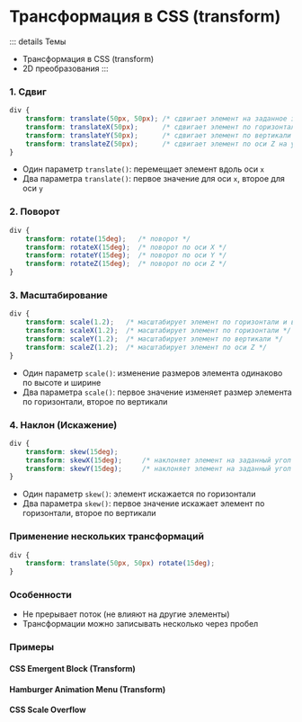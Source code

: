 # Трансформация в CSS (transform)

::: details Темы
- Трансформация в CSS (transform)
- 2D преобразования
:::

<!-- xxxxxxxxxxxxxxxxxxxxxxxxxxxxxxxxxxxxxxxxxxxxxxxxxxxxxxx -->
### 1. Сдвиг
<!-- xxxxxxxxxxxxxxxxxxxxxxxxxxxxxxxxxxxxxxxxxxxxxxxxxxxxxxx -->
```css
div {
	transform: translate(50px, 50px); /* сдвигает элемент на заданное значение по горизонтали и вертикали (положительное значение сдвигает вправо, отрицательное влево) */
	transform: translateX(50px);      /* сдвигает элемент по горизонтали на указанное значение */
	transform: translateY(50px);      /* сдвигает элемент по вертикали на указанное значение */
	transform: translateZ(50px);      /* сдвигает элемент по оси Z на указанное значение */
}
```

- Один параметр `translate()`: перемещает элемент вдоль оси `х`
- Два параметра `translate()`: первое значение для оси `х`, второе для оси `у`

<!-- xxxxxxxxxxxxxxxxxxxxxxxxxxxxxxxxxxxxxxxxxxxxxxxxxxxxxxx -->
### 2. Поворот
<!-- xxxxxxxxxxxxxxxxxxxxxxxxxxxxxxxxxxxxxxxxxxxxxxxxxxxxxxx -->
```css
div {
	transform: rotate(15deg);   /* поворот */
	transform: rotateX(15deg);  /* поворот по оси X */
	transform: rotateY(15deg);  /* поворот по оси Y */
	transform: rotateZ(15deg);  /* поворот по оси Z */	
}
```

<!-- xxxxxxxxxxxxxxxxxxxxxxxxxxxxxxxxxxxxxxxxxxxxxxxxxxxxxxx -->
### 3. Масштабирование
<!-- xxxxxxxxxxxxxxxxxxxxxxxxxxxxxxxxxxxxxxxxxxxxxxxxxxxxxxx -->
```css
div {
	transform: scale(1.2);   /* масштабирует элемент по горизонтали и вертикали */
	transform: scaleX(1.2);  /* масштабирует элемент по горизонтали */
	transform: scaleY(1.2);  /* масштабирует элемент по вертикали */
	transform: scaleZ(1.2);  /* масштабирует элемент по оси Z */	
}
```
- Один параметр `scale()`: изменение размеров элемента одинаково по высоте и ширине
- Два параметра `scale()`: первое значение изменяет размер элемента по горизонтали, второе по вертикали


<!-- xxxxxxxxxxxxxxxxxxxxxxxxxxxxxxxxxxxxxxxxxxxxxxxxxxxxxxx -->
### 4. Наклон (Искажение)
<!-- xxxxxxxxxxxxxxxxxxxxxxxxxxxxxxxxxxxxxxxxxxxxxxxxxxxxxxx -->
```css
div {
	transform: skew(15deg);
	transform: skewX(15deg);     /* наклоняет элемент на заданный угол по вертикали */
	transform: skewY(15deg);     /* наклоняет элемент на заданный угол по горизонтали */
}
```

- Один параметр `skew()`: элемент искажается по горизонтали
- Два параметра `skew()`: первое значение искажает элемент по горизонтали, второе по вертикали


<!-- xxxxxxxxxxxxxxxxxxxxxxxxxxxxxxxxxxxxxxxxxxxxxxxxxxxxxxx -->
### Применение нескольких трансформаций
<!-- xxxxxxxxxxxxxxxxxxxxxxxxxxxxxxxxxxxxxxxxxxxxxxxxxxxxxxx -->
```css
div {
	transform: translate(50px, 50px) rotate(15deg); 
}
```

<!-- xxxxxxxxxxxxxxxxxxxxxxxxxxxxxxxxxxxxxxxxxxxxxxxxxxxxxxx -->
### Особенности
<!-- xxxxxxxxxxxxxxxxxxxxxxxxxxxxxxxxxxxxxxxxxxxxxxxxxxxxxxx -->
- Не прерывает поток (не влияют на другие элементы)
- Трансформации можно записывать несколько через пробел


<!-- xxxxxxxxxxxxxxxxxxxxxxxxxxxxxxxxxxxxxxxxxxxxxxxxxxxxxxx -->
### Примеры
<!-- xxxxxxxxxxxxxxxxxxxxxxxxxxxxxxxxxxxxxxxxxxxxxxxxxxxxxxx -->

<!------------------------------------------------------------->
#### CSS Emergent Block (Transform)
<!------------------------------------------------------------->
<v-iframe
	height="350"
	src="https://codepen.io/Sergeenkov/embed/KBqwQX?height=265&theme-id=default&default-tab=css,result"
/>

<!------------------------------------------------------------->
#### Hamburger Animation Menu (Transform)
<!------------------------------------------------------------->
<v-iframe
	height="350"
	src="https://codepen.io/Sergeenkov/embed/JZpEBL?height=265&theme-id=default&default-tab=css,result"
/>

<!------------------------------------------------------------->
#### CSS Scale Overflow
<!------------------------------------------------------------->
<v-iframe
	height="350"
	src="https://codepen.io/Sergeenkov/embed/eKMmaL?height=265&theme-id=default&default-tab=css,result"
/>
